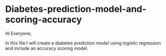 # Diabetes-prediction-model-and-scoring-accuracy

Hi Everyone, 

In this file I will create a diabetes prediction model using logistic regression and include an accuracy scoring model. 

